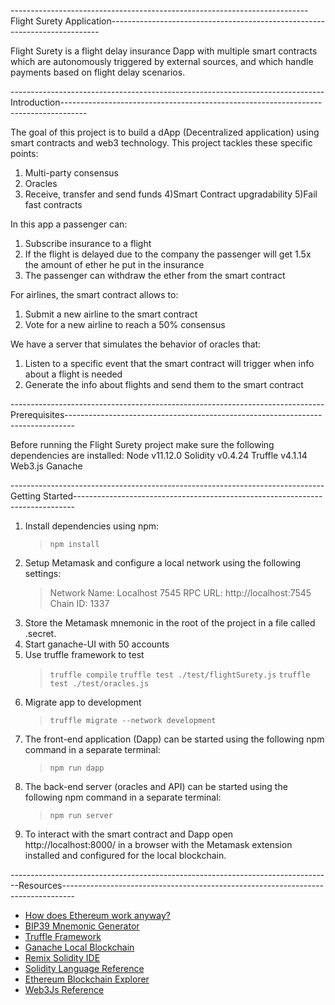 --------------------------------------------------------------------------Flight Surety Application---------------------------------------------------------------------------

Flight Surety is a flight delay insurance Dapp with multiple smart contracts which are autonomously triggered by external sources, and which handle payments based on flight delay scenarios.

------------------------------------------------------------------------------Introduction------------------------------------------------------------------------------------

The goal of this project is to build a dApp (Decentralized application) using smart contracts and web3 technology. This project tackles these specific points:
1) Multi-party consensus
2) Oracles
3) Receive, transfer and send funds
4)Smart Contract upgradability
5)Fail fast contracts

In this app a passenger can:
1) Subscribe insurance to a flight
2) If the flight is delayed due to the company the passenger will get 1.5x the amount of ether he put in the insurance
3) The passenger can withdraw the ether from the smart contract

For airlines, the smart contract allows to:
1) Submit a new airline to the smart contract
2) Vote for a new airline to reach a 50% consensus


We have a server that simulates the behavior of oracles that:
1) Listen to a specific event that the smart contract will trigger when info about a flight is needed
2) Generate the info about flights and send them to the smart contract

------------------------------------------------------------------------------Prerequisites--------------------------------------------------------------------------------

Before running the Flight Surety project make sure the following dependencies are installed:
Node v11.12.0
Solidity  v0.4.24
Truffle  v4.1.14
Web3.js
Ganache 

------------------------------------------------------------------------------Getting Started------------------------------------------------------------------------------

1) Install dependencies using npm:
    > `npm install`
2) Setup Metamask and configure a local network using the following settings:
    >Network Name: Localhost 7545
    >RPC URL: http://localhost:7545
    >Chain ID: 1337
3) Store the Metamask mnemonic in the root of the project in a file called .secret.
4) Start ganache-UI with 50 accounts
5) Use truffle framework to test 
    >`truffle compile`
    >`truffle test ./test/flightSurety.js`
    >`truffle test ./test/oracles.js`
6) Migrate app to development 
    >`truffle migrate --network development`
7) The front-end application (Dapp) can be started using the following npm command in a separate terminal:
    >`npm run dapp`
8) The back-end server (oracles and API) can be started using the following npm command in a separate terminal:
    >`npm run server`
9) To interact with the smart contract and Dapp open http://localhost:8000/ in a browser with the Metamask extension installed and configured for the local blockchain.

--------------------------------------------------------------------------------Resources---------------------------------------------------------------------------------

* [How does Ethereum work anyway?](https://medium.com/@preethikasireddy/how-does-ethereum-work-anyway-22d1df506369)
* [BIP39 Mnemonic Generator](https://iancoleman.io/bip39/)
* [Truffle Framework](http://truffleframework.com/)
* [Ganache Local Blockchain](http://truffleframework.com/ganache/)
* [Remix Solidity IDE](https://remix.ethereum.org/)
* [Solidity Language Reference](http://solidity.readthedocs.io/en/v0.4.24/)
* [Ethereum Blockchain Explorer](https://etherscan.io/)
* [Web3Js Reference](https://github.com/ethereum/wiki/wiki/JavaScript-API)